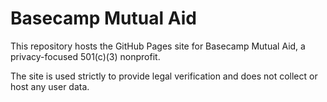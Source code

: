 # Basecamp Mutual Aid

This repository hosts the GitHub Pages site for Basecamp Mutual Aid, a privacy-focused 501(c)(3) nonprofit.

The site is used strictly to provide legal verification and does not collect or host any user data.
